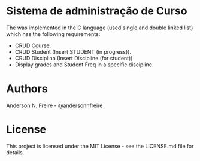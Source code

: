 # Sistema de administração de Curso

The was implemented in the C language (used single and double linked list) which has the following requirements:

- CRUD Course.
- CRUD Student (Insert STUDENT (in progress)).
- CRUD Disciplina (Insert Discipline (for student))
- Display grades and Student Freq in a specific discipline.

# Authors
Anderson N. Freire - @andersonnfreire

# License
This project is licensed under the MIT License - see the LICENSE.md file for details.
